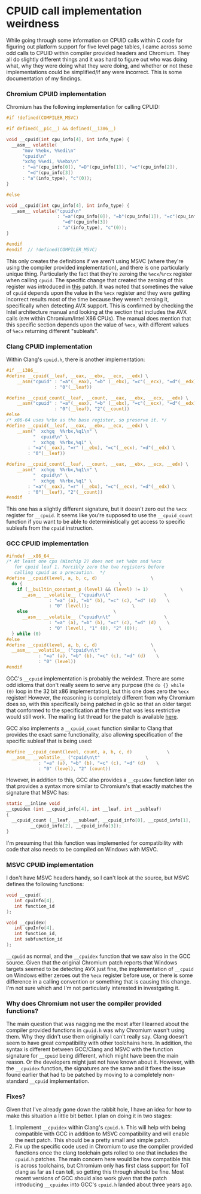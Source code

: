 # CPUID call implementation weirdness

While going through some information on CPUID calls within C code for figuring
out platform support for five level page tables, I came across some odd
calls to CPUID within compiler provided headers and Chromium. They all do
slightly different things and it was hard to figure out who was doing what,
why they were doing what they were doing, and whether or not these implementations
could be simplified/if any were incorrect. This is some documentation of
my findings.

### Chromium CPUID implementation

Chromium has the following implementation for calling CPUID:

```c
#if !defined(COMPILER_MSVC)

#if defined(__pic__) && defined(__i386__)

void __cpuid(int cpu_info[4], int info_type) {
  __asm__ volatile(
      "mov %%ebx, %%edi\n"
      "cpuid\n"
      "xchg %%edi, %%ebx\n"
      : "=a"(cpu_info[0]), "=D"(cpu_info[1]), "=c"(cpu_info[2]),
        "=d"(cpu_info[3])
      : "a"(info_type), "c"(0));
}

#else

void __cpuid(int cpu_info[4], int info_type) {
  __asm__ volatile("cpuid\n"
                   : "=a"(cpu_info[0]), "=b"(cpu_info[1]), "=c"(cpu_info[2]),
                     "=d"(cpu_info[3])
                   : "a"(info_type), "c"(0));
}

#endif
#endif  // !defined(COMPILER_MSVC)
```

This only creates the definitions if we aren't using MSVC (where they're
using the compiler provided implementation), and there is one particularly
unique thing. Particularly the fact that they're zeroing the `%ecx`/`%rcx`
register when calling `cpuid`. The specific change that created the zeroing
of this register was introduced in [this](https://codereview.chromium.org/2611683002)
patch. It was noted that sometimes the value of `cpuid` depends upon the
value in the `%ecx` register and they were getting incorrect results most
of the time because they weren't zeroing it, specifically when detecting AVX
support. This is confirmed by checking the Intel architecture manual and looking
at the section that includes the AVX calls (`07H` within Chromium/Intel
X86 CPUs). The manual does mention that this specific section depends upon the
value of `%ecx`, with different values of `%ecx` returning different "subleafs".

### Clang CPUID implementation

Within Clang's `cpuid.h`, there is another implementation:

```c
#if __i386__
#define __cpuid(__leaf, __eax, __ebx, __ecx, __edx) \
    __asm("cpuid" : "=a"(__eax), "=b" (__ebx), "=c"(__ecx), "=d"(__edx) \
                  : "0"(__leaf))

#define __cpuid_count(__leaf, __count, __eax, __ebx, __ecx, __edx) \
    __asm("cpuid" : "=a"(__eax), "=b" (__ebx), "=c"(__ecx), "=d"(__edx) \
                  : "0"(__leaf), "2"(__count))
#else
/* x86-64 uses %rbx as the base register, so preserve it. */
#define __cpuid(__leaf, __eax, __ebx, __ecx, __edx) \
    __asm("  xchgq  %%rbx,%q1\n" \
          "  cpuid\n" \
          "  xchgq  %%rbx,%q1" \
        : "=a"(__eax), "=r" (__ebx), "=c"(__ecx), "=d"(__edx) \
        : "0"(__leaf))

#define __cpuid_count(__leaf, __count, __eax, __ebx, __ecx, __edx) \
    __asm("  xchgq  %%rbx,%q1\n" \
          "  cpuid\n" \
          "  xchgq  %%rbx,%q1" \
        : "=a"(__eax), "=r" (__ebx), "=c"(__ecx), "=d"(__edx) \
        : "0"(__leaf), "2"(__count))
#endif
```

This one has a slightly different signature, but it doesn't zero out the `%ecx`
register for `__cpuid`. It seems like you're supposed to use the `__cpuid_count`
function if you want to be able to deterministically get access to specific
subleafs from the `cpuid` instruction.

### GCC CPUID implementation

```c
#ifndef __x86_64__
/* At least one cpu (Winchip 2) does not set %ebx and %ecx
   for cpuid leaf 1. Forcibly zero the two registers before
   calling cpuid as a precaution.  */
#define __cpuid(level, a, b, c, d)                    \
  do {                                    \
    if (__builtin_constant_p (level) && (level) != 1)            \
      __asm__ __volatile__ ("cpuid\n\t"                    \
                : "=a" (a), "=b" (b), "=c" (c), "=d" (d)    \
                : "0" (level));                \
    else                                \
      __asm__ __volatile__ ("cpuid\n\t"                    \
                : "=a" (a), "=b" (b), "=c" (c), "=d" (d)    \
                : "0" (level), "1" (0), "2" (0));        \
  } while (0)
#else
#define __cpuid(level, a, b, c, d)                    \
  __asm__ __volatile__ ("cpuid\n\t"                    \
            : "=a" (a), "=b" (b), "=c" (c), "=d" (d)    \
            : "0" (level))
#endif
```

GCC's `__cpuid` implementation is probably the weirdest. There are some odd
idioms that don't really seem to serve any purpose (the `do {} while (0)` loop
in the 32 bit x86 implementation), but this one does zero the `%ecx` register!
However, the reasoning is completely different from why Chromium does so, with
this specifically being patched in gblic so that an older target that conformed
to the specification at the time that was less restrictive would still work. The
mailing list thread for the patch is available [here](https://gcc.gnu.org/pipermail/gcc-patches/2019-May/521977.html).

GCC also implements a `__cpuid_count` function similar to Clang that provides
the exact same functionality, also allowing specification of the specific
subleaf that is being used:

```c
#define __cpuid_count(level, count, a, b, c, d)				\
  __asm__ __volatile__ ("cpuid\n\t"					\
			: "=a" (a), "=b" (b), "=c" (c), "=d" (d)	\
			: "0" (level), "2" (count))
```

However, in addition to this, GCC also provides a `__cpuidex` function later on
that provides a syntax more similar to Chromium's that exactly matches the
signature that MSVC has:

```c
static __inline void
__cpuidex (int __cpuid_info[4], int __leaf, int __subleaf)
{
  __cpuid_count (__leaf, __subleaf, __cpuid_info[0], __cpuid_info[1],
		 __cpuid_info[2], __cpuid_info[3]);
}
```

I'm presuming that this function was implemented for compatibility with code
that also needs to be compiled on Windows with MSVC.

### MSVC CPUID implementation

I don't have MSVC headers handy, so I can't look at the source, but MSVC defines
the following functions:

```c
void __cpuid(
   int cpuInfo[4],
   int function_id
);

void __cpuidex(
   int cpuInfo[4],
   int function_id,
   int subfunction_id
);
```

`__cpuid` as normal, and the `__cpuidex` function that we saw also in the GCC
source. Given that the original Chromium patch reports that Windows targets
seemed to be detecting AVX just fine, the implementation of `__cpuid` on Windows
either zeroes out the `%ecx` register before use, or there is some difference in
a calling convention or something that is causing this change. I'm not sure which
and I'm not particularly interested in investgating it.

### Why does Chromium not user the compiler provided functions?

The main question that was nagging me the most after I learned about the compiler
provided functions in `cpuid.h` was why Chromium wasn't using them. Why they didn't
use them originally I can't really say. Clang doesn't seem to have great compatibility
with other toolchains here. In addition, the syntax is different between GCC/Clang
and MSVC with the function signature for `__cpuid` being different, which might have
been the main reason. Or the developers might just not have known about it. However,
with the `__cpuidex` function, the signatures are the same and it fixes the issue
found earlier that had to be patched by moving to a completely non-standard
`__cpuid` implementation.

### Fixes?

Given that I've already gone down the rabbit hole, I have an idea for how to
make this situation a little bit better. I plan on doing it in two stages:

1. Implement `__cpuidex` within Clang's `cpuid.h`. This will help with being
compatible with GCC in addition to MSVC compatibility and will enable the next
patch. This should be a pretty small and simple patch.
2. Fix up the specific code used in Chromium to use the compiler provided
functions once the clang toolchain gets rolled to one that includes the
`cpuid.h` patches. The main concern here would be how compatible this is
across toolchains, but Chromium only has first class support for ToT clang
as far as I can tell, so getting this through should be fine. Most recent
versions of GCC should also work given that the patch introducing `__cpuidex`
into GCC's `cpuid.h` landed about three years ago.
